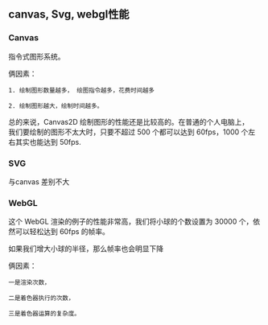 ## canvas, Svg, webgl性能 

### Canvas 

指令式图形系统。  

俩因素： 

```
1. 绘制图形数量越多， 绘图指令越多，花费时间越多

2. 绘制图形越大，绘制时间越多。

```

总的来说，Canvas2D 绘制图形的性能还是比较高的。在普通的个人电脑上，  
我们要绘制的图形不太大时，只要不超过 500 个都可以达到 60fps，1000 个左右其实也能达到 50fps.


### SVG

与canvas 差别不大


### WebGL

这个 WebGL 渲染的例子的性能非常高，我们将小球的个数设置为 30000 个，依然可以轻松达到 60fps 的帧率。

如果我们增大小球的半径，那么帧率也会明显下降

俩因素： 

```
一是渲染次数，

二是着色器执行的次数，

三是着色器运算的复杂度。

```